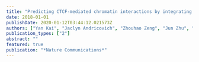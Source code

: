 ```yaml
---
title: "Predicting CTCF-mediated chromatin interactions by integrating genomic and epigenomic features"
date: 2018-01-01
publishDate: 2020-01-12T03:44:12.021573Z
authors: ["Yan Kai", "Jaclyn Andricovich", "Zhouhao Zeng", "Jun Zhu", "Alexandros Tzatsos", "Weiqun Peng"]
publication_types: ["2"]
abstract: ""
featured: true
publication: "*Nature Communications*"
---
```


